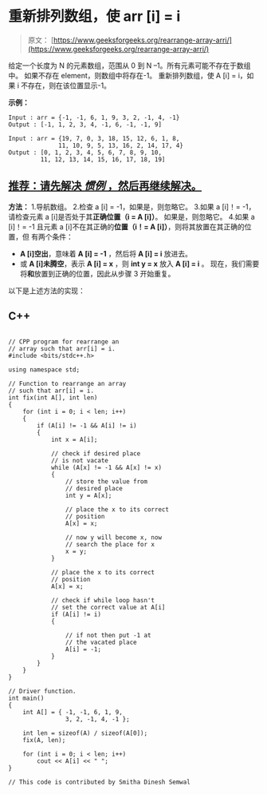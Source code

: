 # 重新排列数组，使 arr [i] = i

> 原文： [https://www.geeksforgeeks.org/rearrange-array-arri/](https://www.geeksforgeeks.org/rearrange-array-arri/)

给定一个长度为 N 的元素数组，范围从 0 到 N –1。所有元素可能不存在于数组中。 如果不存在 element，则数组中将存在-1。 重新排列数组，使 A [i] = i，如果 i 不存在，则在该位置显示-1。

**示例：**

```
Input : arr = {-1, -1, 6, 1, 9, 3, 2, -1, 4, -1}
Output : [-1, 1, 2, 3, 4, -1, 6, -1, -1, 9]

Input : arr = {19, 7, 0, 3, 18, 15, 12, 6, 1, 8,
              11, 10, 9, 5, 13, 16, 2, 14, 17, 4}
Output : [0, 1, 2, 3, 4, 5, 6, 7, 8, 9, 10, 
         11, 12, 13, 14, 15, 16, 17, 18, 19]

```

## [推荐：请先解决 ***<u>惯例</u>*** ，然后再继续解决。](https://practice.geeksforgeeks.org/problems/reorganize-the-array/0)

**方法：**
1.导航数组。
2.检查 a [i] = -1，如果是，则忽略它。
3.如果 a [i]！= -1，请检查元素 a [i]是否处于其**正确位置（i = A [i]）**。 如果是，则忽略它。
4.如果 a [i]！= -1 且元素 a [i]不在其正确的**位置（i！= A [i]）**，则将其放置在其正确的位置，但 有两个条件：

*   **A [i]空出**，意味着 **A [i] = -1** ，然后将 **A [i] = i** 放进去。
*   或 **A [i]未腾空**，表示 **A [i] = x** ，则 **int y = x** 放入 **A [i] = i** 。 现在，我们需要将**和**放置到正确的位置，因此从步骤 3 开始重复。

以下是上述方法的实现：

## C++ 

```

// CPP program for rearrange an 
// array such that arr[i] = i. 
#include <bits/stdc++.h> 

using namespace std; 

// Function to rearrange an array 
// such that arr[i] = i. 
int fix(int A[], int len) 
{ 
    for (int i = 0; i < len; i++)  
    { 
        if (A[i] != -1 && A[i] != i)  
        { 
            int x = A[i]; 

            // check if desired place 
            // is not vacate 
            while (A[x] != -1 && A[x] != x) 
            { 
                // store the value from 
                // desired place 
                int y = A[x]; 

                // place the x to its correct 
                // position 
                A[x] = x; 

                // now y will become x, now 
                // search the place for x 
                x = y; 
            } 

            // place the x to its correct 
            // position 
            A[x] = x; 

            // check if while loop hasn't 
            // set the correct value at A[i] 
            if (A[i] != i)  
            { 

                // if not then put -1 at 
                // the vacated place 
                A[i] = -1; 
            } 
        } 
    } 
} 

// Driver function. 
int main() 
{ 
    int A[] = { -1, -1, 6, 1, 9, 
                3, 2, -1, 4, -1 }; 

    int len = sizeof(A) / sizeof(A[0]); 
    fix(A, len); 

    for (int i = 0; i < len; i++) 
        cout << A[i] << " "; 
} 

// This code is contributed by Smitha Dinesh Semwal 

```